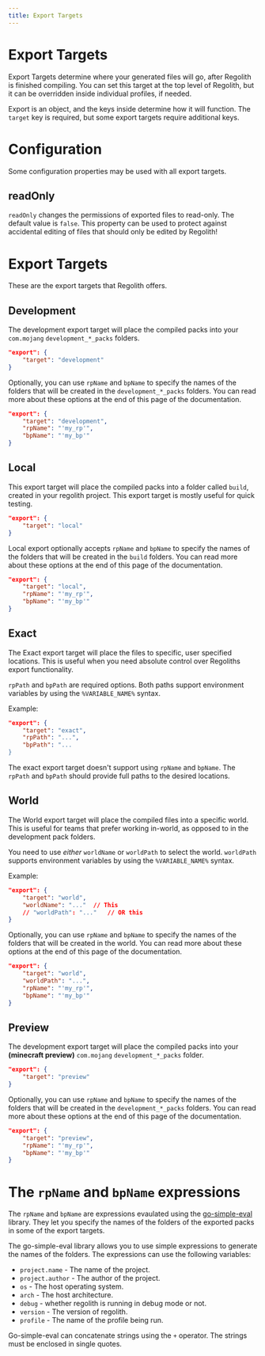 ```yaml
---
title: Export Targets
---
```


# Export Targets

Export Targets determine where your generated files will go, after Regolith is finished compiling. You can set this target at the top level of Regolith, but it can be overridden inside individual profiles, if needed.

Export is an object, and the keys inside determine how it will function. The `target` key is required, but some export targets require additional keys.

# Configuration

Some configuration properties may be used with all export targets.

## readOnly

`readOnly` changes the permissions of exported files to read-only. The default value is `false`. This property can be used to protect against accidental editing of files that should only be edited by Regolith!

# Export Targets

These are the export targets that Regolith offers.

## Development

The development export target will place the compiled packs into your `com.mojang` `development_*_packs` folders.

```json
"export": {
    "target": "development"
}
```

Optionally, you can use `rpName` and `bpName` to specify the names of the folders that will be created in the `development_*_packs` folders. You can read more about these options at the end of this page of the documentation.

```json
"export": {
    "target": "development",
    "rpName": "'my_rp'",
    "bpName": "'my_bp'"
}
```

## Local

This export target will place the compiled packs into a folder called `build`, created in your regolith project. This export target is mostly useful for quick testing.

```json
"export": {
    "target": "local"
}
```

Local export optionally accepts `rpName` and `bpName` to specify the names of the folders that will be created in the `build` folders. You can read more about these options at the end of this page of the documentation.

```json
"export": {
    "target": "local",
    "rpName": "'my_rp'",
    "bpName": "'my_bp'"
}
```



## Exact

The Exact export target will place the files to specific, user specified locations. This is useful when you need absolute control over Regoliths export functionality.

`rpPath` and `bpPath` are required options. Both paths support environment variables by using the `%VARIABLE_NAME%` syntax.

Example:

```json
"export": {
    "target": "exact",
    "rpPath": "...",
    "bpPath": "...
}
```

The exact export target doesn't support using `rpName` and `bpName`. The `rpPath` and `bpPath` should provide full paths to the desired locations.

## World

The World export target will place the compiled files into a specific world. This is useful for teams that prefer working in-world, as opposed to in the development pack folders.

You need to use *either* `worldName` or `worldPath` to select the world. `worldPath` supports environment variables by using the `%VARIABLE_NAME%` syntax.

Example:

```json
"export": {
    "target": "world",
    "worldName": "..."  // This
    // "worldPath": "..."   // OR this
}
```

Optionally, you can use `rpName` and `bpName` to specify the names of the folders that will be created in the world. You can read more about these options at the end of this page of the documentation.

```json
"export": {
    "target": "world",
    "worldPath": "...",
    "rpName": "'my_rp'",
    "bpName": "'my_bp'"
}
```


## Preview

The development export target will place the compiled packs into your **(minecraft preview)** `com.mojang` `development_*_packs` folder.

```json
"export": {
    "target": "preview"
}
```

Optionally, you can use `rpName` and `bpName` to specify the names of the folders that will be created in the `development_*_packs` folders. You can read more about these options at the end of this page of the documentation.
```json
"export": {
    "target": "preview",
    "rpName": "'my_rp'",
    "bpName": "'my_bp'"
}
```

# The `rpName` and `bpName` expressions

The `rpName` and `bpName` are expressions evaulated using the [go-simple-eval](https://github.com/stirante/go-simple-eval/) library. They let you specify the names of the folders of the exported packs in some of the export targets.

The go-simple-eval library allows you to use simple expressions to generate the names of the folders. The expressions can use the following variables:

- `project.name` - The name of the project.
- `project.author` - The author of the project.
- `os` - The host operating system.
- `arch` - The host architecture.
- `debug` - whether regolith is running in debug mode or not.
- `version` - The version of regolith.
- `profile` - The name of the profile being run.

Go-simple-eval can concatenate strings using the `+` operator. The strings must be enclosed in single quotes.
